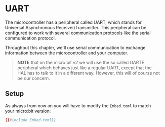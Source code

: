 # UART

The microcontroller has a peripheral called UART, which stands for Universal
Asynchronous Receiver/Transmitter. This peripheral can be configured to work with
several communication protocols like the serial communication protocol.


Throughout this chapter, we'll use serial communication to exchange information between the
microcontroller and your computer.

> **NOTE** that on the micro:bit v2 we will use the so called UARTE peripheral which behaves
> just like a regular UART, except that the HAL has to talk to it in a different way.
> However, this will of course not be our concern.

## Setup
As always from now on you will have to modify the `Embed.toml` to match your micro:bit version:

```toml
{{#include Embed.toml}}
```
